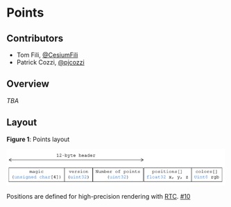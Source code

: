 # Points

## Contributors

* Tom Fili, [@CesiumFili](https://twitter.com/CesiumFili)
* Patrick Cozzi, [@pjcozzi](https://twitter.com/pjcozzi)

## Overview

_TBA_

## Layout

**Figure 1**: Points layout

![](figures/layout.png)

Positions are defined for high-precision rendering with [RTC](http://blogs.agi.com/insight3d/index.php/2008/09/03/precisions-precisions/). [#10](https://github.com/AnalyticalGraphicsInc/3d-tiles/issues/10)
